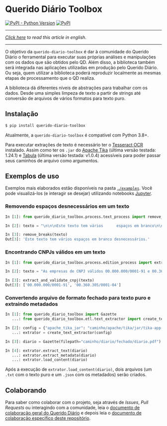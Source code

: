 # Querido Diário Toolbox

[![PyPI - Python Version](https://img.shields.io/pypi/pyversions/querido-diario-toolbox)](https://pypi.org/project/querido-diario-toolbox/)
[![PyPI](https://img.shields.io/pypi/v/querido-diario-toolbox)](https://pypi.org/project/querido-diario-toolbox/)

______________________________________

_[Click here](languages/en-US/README.md) to read this article in english._
______________________________________

O objetivo da `querido-diario-toolbox` é dar à comunidade do Querido Diário
o ferramental para executar suas próprias análises e manipulações com os dados
que são obtidos pelo QD. Além disso, a biblioteca também será
integrada nas aplicações utilizadas em produção pelo Querido Diário. Ou seja,
quem utilizar a biblioteca poderá reproduzir localmente as mesmas etapas de
processamento que o QD realiza.

A biblioteca dá diferentes níveis de abstrações para trabalhar com os
dados. Desde uma simples limpeza de texto a partir de strings até conversão de
arquivos de vários formatos para texto puro.


## Instalação

```sh
$ pip install querido-diario-toolbox
```

Atualmente, a `querido-diario-toolbox` é compatível com Python 3.8+.

Para executar extrações de texto é necessário ter o
[Tesseract OCR](https://tesseract-ocr.github.io/tessdoc/) instalado. Assim como
ter os `.jar` do
[Apache Tika](https://tika.apache.org/download.html) (última versão testada: 1.24.1)
e [Tabula](https://github.com/tabulapdf/tabula-java/releases) (última versão
testada: v1.0.4)
acessíveis para poder passar seus caminhos de arquivo como argumentos.

## Exemplos de uso

Exemplos mais elaborados estão disponíveis na pasta
[`./examples`](examples). Você pode visualizá-los (e interagir se desejar)
utilizando notebooks [Jupyter](https://jupyter.org/).

### Removendo espaços desnecessários em um texto

```python
In [1]: from querido_diario_toolbox.process.text_process import remove_breaks

In [2]: texto = "\n\n\nEste texto tem vários      espaços em branco\n\n \ndesnecessários.\n"

In [3]: remove_breaks(texto)
Out[3]: 'Este texto tem vários espaços em branco desnecessários.'
```

### Encontrando CNPJs válidos em um texto

```python
In [1]: from querido_diario_toolbox.process.edition_process import extract_and_validate_cnpj

In [2]: texto = "As empresas de CNPJ válidos 00.000.000/0001-91 e 00.360.305/0001-04 existem mas a de CNPJ 12.123.123/1234.12 não existe..."

In [3]: extract_and_validate_cnpj(texto)
Out[3]: ['00.000.000/0001-91', '00.360.305/0001-04']
```

### Convertendo arquivo de formato fechado para texto puro e extraindo metadados

```python
In [1]: from querido_diario_toolbox import Gazette
   ...: from querido_diario_toolbox.etl.text_extractor import create_text_extractor

In [2]: config = {"apache_tika_jar": "caminho/apache/tika/jar/tika-app-1.24.1.jar"}
   ...: extrator = create_text_extractor(config)

In [3]: diario = Gazette(filepath="caminho/diario/fechado/diario.pdf")

In [4]: extrator.extract_text(diario)
   ...: extrator.extract_metadata(diario)
   ...: extrator.load_content(diario)
```

Após a execução de `extrator.load_content(diario)`, dois arquivos (um `.txt`
com o texto puro e um `.json` com os metadados) serão criados.

## Colaborando

Para saber como colaborar com o projeto, seja através de *Issues*, *Pull
Requests* ou interagindo com a comunidade, leia o
[documento de colaboração geral do Querido Diário](https://github.com/okfn-brasil/querido-diario-comunidade/blob/main/CONTRIBUTING.md)
e depois leia o
[documento de colaboração específico deste repositório](CONTRIBUTING.md).
